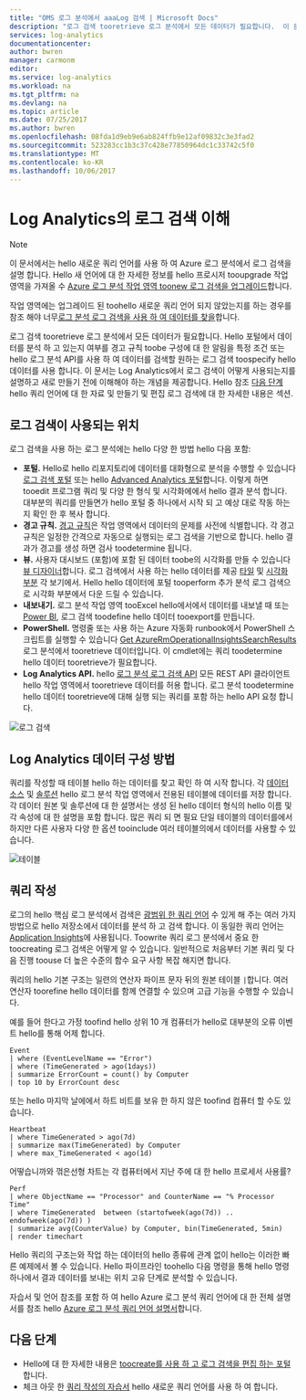 ```yaml
---
title: "OMS 로그 분석에서 aaaLog 검색 | Microsoft Docs"
description: "로그 검색 tooretrieve 로그 분석에서 모든 데이터가 필요합니다.  이 문서는 검색 로그 분석에 사용 되는 새로운 로그에 설명 하 고 하나를 만들기 전에 toounderstand 해야 하는 개념을 제공 합니다."
services: log-analytics
documentationcenter: 
author: bwren
manager: carmonm
editor: 
ms.service: log-analytics
ms.workload: na
ms.tgt_pltfrm: na
ms.devlang: na
ms.topic: article
ms.date: 07/25/2017
ms.author: bwren
ms.openlocfilehash: 08fda1d9eb9e6ab824ffb9e12af09832c3e3fad2
ms.sourcegitcommit: 523283cc1b3c37c428e77850964dc1c33742c5f0
ms.translationtype: MT
ms.contentlocale: ko-KR
ms.lasthandoff: 10/06/2017
---
```

# <a name="understanding-log-searches-in-log-analytics"></a>Log Analytics의 로그 검색 이해

> [!NOTE]
> 이 문서에서는 hello 새로운 쿼리 언어를 사용 하 여 Azure 로그 분석에서 로그 검색을 설명 합니다.  Hello 새 언어에 대 한 자세한 정보를 hello 프로시저 tooupgrade 작업 영역을 가져올 수 [Azure 로그 분석 작업 영역 toonew 로그 검색을 업그레이드](log-analytics-log-search-upgrade.md)합니다.  
>
> 작업 영역에는 업그레이드 된 toohello 새로운 쿼리 언어 되지 않았는지를 하는 경우를 참조 해야 너무[로그 분석 로그 검색을 사용 하 여 데이터를 찾을](log-analytics-log-searches.md)합니다.

로그 검색 tooretrieve 로그 분석에서 모든 데이터가 필요합니다.  Hello 포털에서 데이터를 분석 하 고 있는지 여부를 경고 규칙 toobe 구성에 대 한 알림을 특정 조건 또는 hello 로그 분석 API를 사용 하 여 데이터를 검색할 원하는 로그 검색 toospecify hello 데이터를 사용 합니다.  이 문서는 Log Analytics에서 로그 검색이 어떻게 사용되는지를 설명하고 새로 만들기 전에 이해해야 하는 개념을 제공합니다. Hello 참조 [다음 단계](#next-steps) hello 쿼리 언어에 대 한 자료 및 만들기 및 편집 로그 검색에 대 한 자세한 내용은 섹션.

## <a name="where-log-searches-are-used"></a>로그 검색이 사용되는 위치

로그 검색을 사용 하는 로그 분석에는 hello 다양 한 방법 hello 다음 포함:

- **포털.** Hello로 hello 리포지토리에 데이터를 대화형으로 분석을 수행할 수 있습니다 [로그 검색 포털](log-analytics-log-search-log-search-portal.md) 또는 hello [Advanced Analytics 포털](https://go.microsoft.com/fwlink/?linkid=856587)합니다.  이렇게 하면 tooedit 프로그램 쿼리 및 다양 한 형식 및 시각화에에서 hello 결과 분석 합니다.  대부분의 쿼리를 만들면가 hello 포털 중 하나에서 시작 되 고 예상 대로 작동 하는지 확인 한 후 복사 합니다.
- **경고 규칙.** [경고 규칙](log-analytics-alerts.md)은 작업 영역에서 데이터의 문제를 사전에 식별합니다.  각 경고 규칙은 일정한 간격으로 자동으로 실행되는 로그 검색을 기반으로 합니다.  hello 결과가 경고를 생성 하면 검사 toodetermine 됩니다.
- **뷰.**  사용자 대시보드 (포함)에 포함 된 데이터 toobe의 시각화를 만들 수 있습니다 [뷰 디자이너](log-analytics-view-designer.md)합니다.  로그 검색에서 사용 하는 hello 데이터를 제공 [타일](log-analytics-view-designer-tiles.md) 및 [시각화 부분](log-analytics-view-designer-parts.md) 각 보기에서.  Hello hello 데이터에 포털 tooperform 추가 분석 로그 검색으로 시각화 부분에서 다운 드릴 수 있습니다.
- **내보내기.**  로그 분석 작업 영역 tooExcel hello에서에서 데이터를 내보낼 때 또는 [Power BI](log-analytics-powerbi.md), 로그 검색 toodefine hello 데이터 tooexport를 만듭니다.
- **PowerShell.** 명령줄 또는 사용 하는 Azure 자동화 runbook에서 PowerShell 스크립트를 실행할 수 있습니다 [Get AzureRmOperationalInsightsSearchResults](https://docs.microsoft.com/powershell/module/azurerm.operationalinsights/get-azurermoperationalinsightssearchresults?view=azurermps-4.0.0) 로그 분석에서 tooretrieve 데이터입니다.  이 cmdlet에는 쿼리 toodetermine hello 데이터 tooretrieve가 필요합니다.
- **Log Analytics API.**  hello [로그 분석 로그 검색 API](log-analytics-log-search-api.md) 모든 REST API 클라이언트 hello 작업 영역에서 tooretrieve 데이터를 허용 합니다.  로그 분석 toodetermine hello 데이터 tooretrieve에 대해 실행 되는 쿼리를 포함 하는 hello API 요청 합니다.

![로그 검색](media/log-analytics-log-search-new/log-search-overview.png)

## <a name="how-log-analytics-data-is-organized"></a>Log Analytics 데이터 구성 방법
쿼리를 작성할 때 테이블 hello 하는 데이터를 찾고 확인 하 여 시작 합니다. 각 [데이터 소스](log-analytics-data-sources.md) 및 [솔루션](../operations-management-suite/operations-management-suite-solutions.md) hello 로그 분석 작업 영역에서 전용된 테이블에 데이터를 저장 합니다.  각 데이터 원본 및 솔루션에 대 한 설명서는 생성 된 hello 데이터 형식의 hello 이름 및 각 속성에 대 한 설명을 포함 합니다.     많은 쿼리 되 면 필요 단일 테이블의 데이터를에서 하지만 다른 사용자 다양 한 옵션 tooinclude 여러 테이블의에서 데이터를 사용할 수 있습니다.

![테이블](media/log-analytics-log-search-new/queries-tables.png)


## <a name="writing-a-query"></a>쿼리 작성
로그의 hello 핵심 로그 분석에서 검색은 [광범위 한 쿼리 언어](https://docs.loganalytics.io/) 수 있게 해 주는 여러 가지 방법으로 hello 저장소에서 데이터를 분석 하 고 검색 합니다.  이 동일한 쿼리 언어는 [Application Insights](../application-insights/app-insights-analytics.md)에 사용됩니다.  Toowrite 쿼리 로그 분석에서 중요 한 toocreating 로그 검색은 어떻게 알 수 있습니다.  일반적으로 처음부터 기본 쿼리 및 다음 진행 toouse 더 높은 수준의 함수 요구 사항 복잡 해지면 합니다.

쿼리의 hello 기본 구조는 일련의 연산자 파이프 문자 뒤의 원본 테이블 `|`합니다.  여러 연산자 toorefine hello 데이터를 함께 연결할 수 있으며 고급 기능을 수행할 수 있습니다.

예를 들어 한다고 가정 toofind hello 상위 10 개 컴퓨터가 hello로 대부분의 오류 이벤트 hello를 통해 어제 합니다.

    Event
    | where (EventLevelName == "Error")
    | where (TimeGenerated > ago(1days))
    | summarize ErrorCount = count() by Computer
    | top 10 by ErrorCount desc

또는 hello 마지막 날에에서 하트 비트를 보유 한 하지 않은 toofind 컴퓨터 할 수도 있습니다.

    Heartbeat
    | where TimeGenerated > ago(7d)
    | summarize max(TimeGenerated) by Computer
    | where max_TimeGenerated < ago(1d)  

어떻습니까와 꺾은선형 차트는 각 컴퓨터에서 지난 주에 대 한 hello 프로세서 사용률?

    Perf
    | where ObjectName == "Processor" and CounterName == "% Processor Time"
    | where TimeGenerated  between (startofweek(ago(7d)) .. endofweek(ago(7d)) )
    | summarize avg(CounterValue) by Computer, bin(TimeGenerated, 5min)
    | render timechart    

Hello 쿼리의 구조는와 작업 하는 데이터의 hello 종류에 관계 없이 hello는 이러한 빠른 예제에서 볼 수 있습니다.  Hello 파이프라인 toohello 다음 명령을 통해 hello 명령 하나에서 결과 데이터를 보내는 위치 고유 단계로 분석할 수 있습니다.

자습서 및 언어 참조를 포함 하 여 hello Azure 로그 분석 쿼리 언어에 대 한 전체 설명서를 참조 hello [Azure 로그 분석 쿼리 언어 설명서](https://docs.loganalytics.io/)합니다.

## <a name="next-steps"></a>다음 단계

- Hello에 대 한 자세한 내용은 [toocreate를 사용 하 고 로그 검색을 편집 하는 포털](log-analytics-log-search-portals.md)합니다.
- 체크 아웃 한 [쿼리 작성의 자습서](https://go.microsoft.com/fwlink/?linkid=856078) hello 새로운 쿼리 언어를 사용 하 여 합니다.
